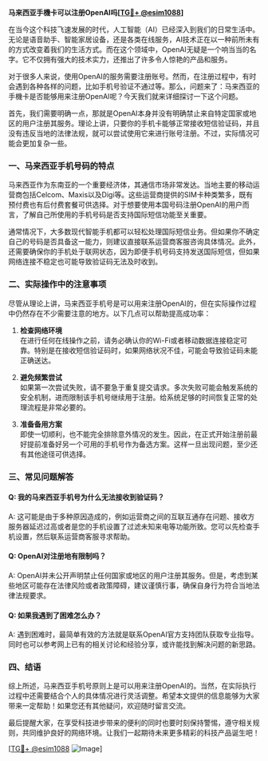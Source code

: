 **马来西亚手機卡可以注册OpenAI吗[[TG💪+ @esim1088](https://t.me/s/esim1088)]**

在当今这个科技飞速发展的时代，人工智能（AI）已经深入到我们的日常生活中。无论是语音助手、智能家居设备，还是各类在线服务，AI技术正在以一种前所未有的方式改变着我们的生活方式。而在这个领域中，OpenAI无疑是一个响当当的名字。它不仅拥有强大的技术实力，还推出了许多令人惊艳的产品和服务。

对于很多人来说，使用OpenAI的服务需要注册账号。然而，在注册过程中，有时会遇到各种各样的问题，比如手机号验证不通过等。那么，问题来了：马来西亚的手機卡是否能够用来注册OpenAI呢？今天我们就来详细探讨一下这个问题。

首先，我们需要明确一点，那就是OpenAI本身并没有明确禁止来自特定国家或地区的用户注册其服务。理论上讲，只要你的手机卡能够正常接收短信验证码，并且没有违反当地的法律法规，就可以尝试使用它来进行账号注册。不过，实际情况可能会更加复杂一些。

### **一、马来西亚手机号码的特点**

马来西亚作为东南亚的一个重要经济体，其通信市场非常发达。当地主要的移动运营商包括Celcom、Maxis以及Digi等。这些运营商提供的SIM卡种类繁多，既有预付费也有后付费套餐可供选择。对于想要使用本国号码注册OpenAI的用户而言，了解自己所使用的手机号码是否支持国际短信功能至关重要。

通常情况下，大多数现代智能手机都可以轻松处理国际短信业务。但如果你不确定自己的号码是否具备这一能力，则建议直接联系运营商客服咨询具体情况。此外，还需要确保你的手机处于联网状态，因为即便手机号码支持发送国际短信，但如果网络连接不稳定也可能导致验证码无法及时收到。

### **二、实际操作中的注意事项**

尽管从理论上讲，马来西亚手机号是可以用来注册OpenAI的，但在实际操作过程中仍然存在不少需要注意的地方。以下几点可以帮助提高成功率：

1. **检查网络环境**  
   在进行任何在线操作之前，请务必确认你的Wi-Fi或者移动数据连接稳定可靠。特别是在接收短信验证码时，如果网络状况不佳，可能会导致验证码未能正确送达。

2. **避免频繁尝试**  
   如果第一次尝试失败，请不要急于重复提交请求。多次失败可能会触发系统的安全机制，进而限制该手机号继续用于注册。给系统足够的时间恢复正常的处理流程是非常必要的。

3. **准备备用方案**  
   即使一切顺利，也不能完全排除意外情况的发生。因此，在正式开始注册前最好提前准备好另一个可用的手机号作为备选方案。这样一旦出现问题，至少还有其他途径可供选择。

### **三、常见问题解答**

#### Q: 我的马来西亚手机号为什么无法接收到验证码？
A: 这可能是由于多种原因造成的，例如运营商之间的互联互通存在问题、接收方服务器延迟过高或者是您的手机设置了过滤未知来电等功能所致。您可以先检查手机设置，然后联系运营商客服寻求帮助。

#### Q: OpenAI对注册地有限制吗？
A: OpenAI并未公开声明禁止任何国家或地区的用户注册其服务。但是，考虑到某些地区可能存在法律风险或者政策障碍，建议谨慎行事，确保自身行为符合当地法律法规要求。

#### Q: 如果我遇到了困难怎么办？
A: 遇到困难时，最简单有效的方法就是联系OpenAI官方支持团队获取专业指导。同时也可以参考网上已有的相关讨论和经验分享，或许能找到解决问题的新思路。

### **四、结语**

综上所述，马来西亚手机号原则上是可以用来注册OpenAI的。当然，在实际执行过程中还需要结合个人的具体情况进行灵活调整。希望本文提供的信息能够为大家带来一定帮助！如果您还有其他疑问，欢迎随时留言交流。

最后提醒大家，在享受科技进步带来的便利的同时也要时刻保持警惕，遵守相关规则，共同维护良好的网络环境。让我们一起期待未来更多精彩的科技产品诞生吧！

[[TG💪+ @esim1088](https://t.me/s/esim1088) ![Image](https://i.postimg.cc/4NQfJmqS/Snipaste-2025-05-13-00-14-12.png)]